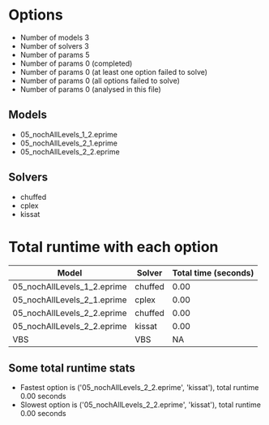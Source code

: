 

# Options


- Number of models         3
- Number of solvers        3
- Number of params         5
- Number of params         0 (completed)
- Number of params         0 (at least one option failed to solve)
- Number of params         0 (all options failed to solve)
- Number of params         0 (analysed in this file)


## Models


 - 05_nochAllLevels_1_2.eprime
 - 05_nochAllLevels_2_1.eprime
 - 05_nochAllLevels_2_2.eprime


## Solvers


 - chuffed
 - cplex
 - kissat


# Total runtime with each option


 | Model | Solver | Total time (seconds) | 
 | -- | -- | -- | 
 | 05_nochAllLevels_1_2.eprime | chuffed | 0.00 | 
 | 05_nochAllLevels_2_1.eprime | cplex | 0.00 | 
 | 05_nochAllLevels_2_2.eprime | chuffed | 0.00 | 
 | 05_nochAllLevels_2_2.eprime | kissat | 0.00 | 
 | VBS | VBS | NA | 


## Some total runtime stats


 - Fastest option is ('05_nochAllLevels_2_2.eprime', 'kissat'), total runtime 0.00 seconds
 - Slowest option is ('05_nochAllLevels_2_2.eprime', 'kissat'), total runtime 0.00 seconds
